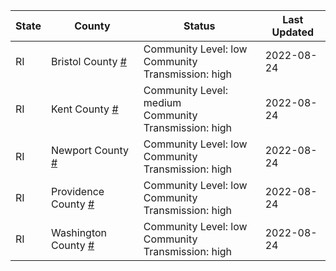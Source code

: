 State | County | Status | Last Updated
--- | --- | --- | --- 
RI | Bristol County <a href="#bristol_county">#</a> | <a name="bristol_county"></a>Community Level: low<br/>Community Transmission: high | 2022-08-24
RI | Kent County <a href="#kent_county">#</a> | <a name="kent_county"></a>Community Level: medium<br/>Community Transmission: high | 2022-08-24
RI | Newport County <a href="#newport_county">#</a> | <a name="newport_county"></a>Community Level: low<br/>Community Transmission: high | 2022-08-24
RI | Providence County <a href="#providence_county">#</a> | <a name="providence_county"></a>Community Level: low<br/>Community Transmission: high | 2022-08-24
RI | Washington County <a href="#washington_county">#</a> | <a name="washington_county"></a>Community Level: low<br/>Community Transmission: high | 2022-08-24
